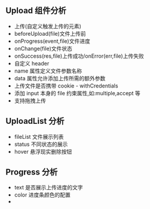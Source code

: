 ## Upload 组件分析

- 上传(自定义触发上传的元素)
- beforeUpload(file)文件上传前
- onProgress(event,file)文件进度
- onChange(file)文件状态
- onSuccess(res,file)上传成功/onError(err,file)上传失败
- 自定义 header
- name 属性定义文件参数名称
- data 属性允许添加上传所需的额外参数
- 上传文件是否携带 cookie - withCredentials
- 添加 input 本身的 file 约束属性,如:multiple,accept 等
- 支持拖拽上传

## UploadList 分析

- fileList 文件展示列表
- status 不同状态的展示
- hover 悬浮现实删除按钮

## Progress 分析

- text 是否展示上传进度的文字
- color 进度条颜色的配置
-
